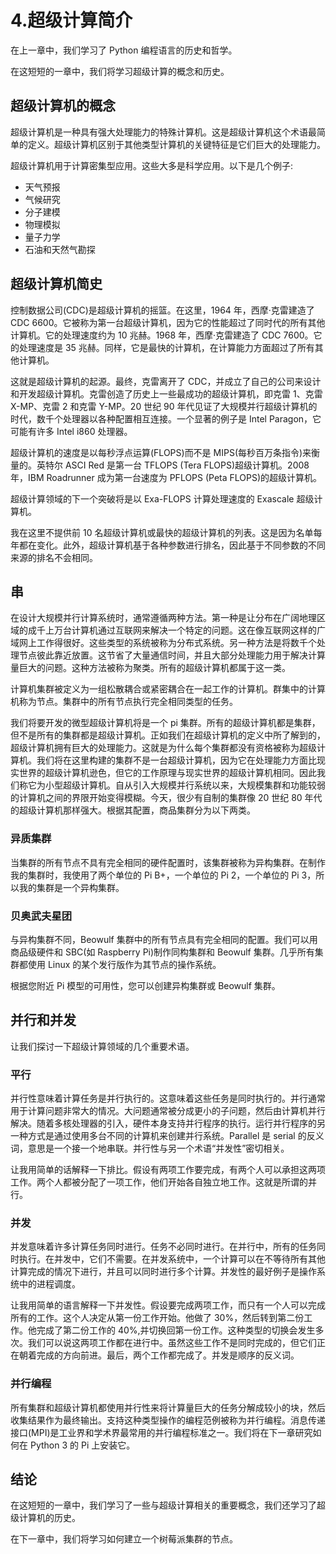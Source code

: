 # 4.超级计算简介

在上一章中，我们学习了 Python 编程语言的历史和哲学。

在这短短的一章中，我们将学习超级计算的概念和历史。

## 超级计算机的概念

超级计算机是一种具有强大处理能力的特殊计算机。这是超级计算机这个术语最简单的定义。超级计算机区别于其他类型计算机的关键特征是它们巨大的处理能力。

超级计算机用于计算密集型应用。这些大多是科学应用。以下是几个例子:

*   天气预报
*   气候研究
*   分子建模
*   物理模拟
*   量子力学
*   石油和天然气勘探

## 超级计算机简史

控制数据公司(CDC)是超级计算机的摇篮。在这里，1964 年，西摩·克雷建造了 CDC 6600。它被称为第一台超级计算机，因为它的性能超过了同时代的所有其他计算机。它的处理速度约为 10 兆赫。1968 年，西摩·克雷建造了 CDC 7600。它的处理速度是 35 兆赫。同样，它是最快的计算机，在计算能力方面超过了所有其他计算机。

这就是超级计算机的起源。最终，克雷离开了 CDC，并成立了自己的公司来设计和开发超级计算机。克雷创造了历史上一些最成功的超级计算机，即克雷 1、克雷 X-MP、克雷 2 和克雷 Y-MP。20 世纪 90 年代见证了大规模并行超级计算机的时代，数千个处理器以各种配置相互连接。一个显著的例子是 Intel Paragon，它可能有许多 Intel i860 处理器。

超级计算机的速度是以每秒浮点运算(FLOPS)而不是 MIPS(每秒百万条指令)来衡量的。英特尔 ASCI Red 是第一台 TFLOPS (Tera FLOPS)超级计算机。2008 年，IBM Roadrunner 成为第一台速度为 PFLOPS (Peta FLOPS)的超级计算机。

超级计算领域的下一个突破将是以 Exa-FLOPS 计算处理速度的 Exascale 超级计算机。

我在这里不提供前 10 名超级计算机或最快的超级计算机的列表。这是因为名单每年都在变化。此外，超级计算机基于各种参数进行排名，因此基于不同参数的不同来源的排名不会相同。

## 串

在设计大规模并行计算系统时，通常遵循两种方法。第一种是让分布在广阔地理区域的成千上万台计算机通过互联网来解决一个特定的问题。这在像互联网这样的广域网上工作得很好。这些类型的系统被称为分布式系统。另一种方法是将数千个处理节点彼此靠近放置。这节省了大量通信时间，并且大部分处理能力用于解决计算量巨大的问题。这种方法被称为聚类。所有的超级计算机都属于这一类。

计算机集群被定义为一组松散耦合或紧密耦合在一起工作的计算机。群集中的计算机称为节点。集群中的所有节点执行完全相同类型的任务。

我们将要开发的微型超级计算机将是一个 pi 集群。所有的超级计算机都是集群，但不是所有的集群都是超级计算机。正如我们在超级计算机的定义中所了解到的，超级计算机拥有巨大的处理能力。这就是为什么每个集群都没有资格被称为超级计算机。我们将在这里构建的集群不是一台超级计算机，因为它在处理能力方面比现实世界的超级计算机逊色，但它的工作原理与现实世界的超级计算机相同。因此我们称它为小型超级计算机。自从引入大规模并行系统以来，大规模集群和功能较弱的计算机之间的界限开始变得模糊。今天，很少有自制的集群像 20 世纪 80 年代的超级计算机那样强大。根据其配置，商品集群分为以下两类。

### 异质集群

当集群的所有节点不具有完全相同的硬件配置时，该集群被称为异构集群。在制作我的集群时，我使用了两个单位的 Pi B+，一个单位的 Pi 2，一个单位的 Pi 3，所以我的集群是一个异构集群。

### 贝奥武夫星团

与异构集群不同，Beowulf 集群中的所有节点具有完全相同的配置。我们可以用商品级硬件和 SBC(如 Raspberry Pi)制作同构集群和 Beowulf 集群。几乎所有集群都使用 Linux 的某个发行版作为其节点的操作系统。

根据您附近 Pi 模型的可用性，您可以创建异构集群或 Beowulf 集群。

## 并行和并发

让我们探讨一下超级计算领域的几个重要术语。

### 平行

并行性意味着计算任务是并行执行的。这意味着这些任务是同时执行的。并行通常用于计算问题非常大的情况。大问题通常被分成更小的子问题，然后由计算机并行解决。随着多核处理器的引入，硬件本身支持并行程序的执行。运行并行程序的另一种方式是通过使用多台不同的计算机来创建并行系统。Parallel 是 serial 的反义词，意思是一个接一个地串联。并行性与另一个术语“并发性”密切相关。

让我用简单的话解释一下排比。假设有两项工作要完成，有两个人可以承担这两项工作。两个人都被分配了一项工作，他们开始各自独立地工作。这就是所谓的并行。

### 并发

并发意味着许多计算任务同时进行。任务不必同时进行。在并行中，所有的任务同时执行。在并发中，它们不需要。在并发系统中，一个计算可以在不等待所有其他计算完成的情况下进行，并且可以同时进行多个计算。并发性的最好例子是操作系统中的进程调度。

让我用简单的语言解释一下并发性。假设要完成两项工作，而只有一个人可以完成所有的工作。这个人决定从第一份工作开始。他做了 30%，然后转到第二份工作。他完成了第二份工作的 40%,并切换回第一份工作。这种类型的切换会发生多次。我们可以说这两项工作都在进行中。虽然这些工作不是同时完成的，但它们正在朝着完成的方向前进。最后，两个工作都完成了。并发是顺序的反义词。

### 并行编程

所有集群和超级计算机都使用并行性来将计算量巨大的任务分解成较小的块，然后收集结果作为最终输出。支持这种类型操作的编程范例被称为并行编程。消息传递接口(MPI)是工业界和学术界最常用的并行编程标准之一。我们将在下一章研究如何在 Python 3 的 Pi 上安装它。

## 结论

在这短短的一章中，我们学习了一些与超级计算相关的重要概念，我们还学习了超级计算机的历史。

在下一章中，我们将学习如何建立一个树莓派集群的节点。
